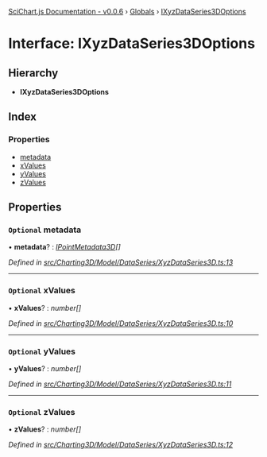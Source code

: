 [SciChart.js Documentation - v0.0.6](../README.md) › [Globals](../globals.md) › [IXyzDataSeries3DOptions](ixyzdataseries3doptions.md)

# Interface: IXyzDataSeries3DOptions

## Hierarchy

* **IXyzDataSeries3DOptions**

## Index

### Properties

* [metadata](ixyzdataseries3doptions.md#optional-metadata)
* [xValues](ixyzdataseries3doptions.md#optional-xvalues)
* [yValues](ixyzdataseries3doptions.md#optional-yvalues)
* [zValues](ixyzdataseries3doptions.md#optional-zvalues)

## Properties

### `Optional` metadata

• **metadata**? : *[IPointMetadata3D](ipointmetadata3d.md)[]*

*Defined in [src/Charting3D/Model/DataSeries/XyzDataSeries3D.ts:13](https://github.com/ABTSoftware/SciChart.Dev/blob/ff9f38d289/Web/src/SciChart/src/Charting3D/Model/DataSeries/XyzDataSeries3D.ts#L13)*

___

### `Optional` xValues

• **xValues**? : *number[]*

*Defined in [src/Charting3D/Model/DataSeries/XyzDataSeries3D.ts:10](https://github.com/ABTSoftware/SciChart.Dev/blob/ff9f38d289/Web/src/SciChart/src/Charting3D/Model/DataSeries/XyzDataSeries3D.ts#L10)*

___

### `Optional` yValues

• **yValues**? : *number[]*

*Defined in [src/Charting3D/Model/DataSeries/XyzDataSeries3D.ts:11](https://github.com/ABTSoftware/SciChart.Dev/blob/ff9f38d289/Web/src/SciChart/src/Charting3D/Model/DataSeries/XyzDataSeries3D.ts#L11)*

___

### `Optional` zValues

• **zValues**? : *number[]*

*Defined in [src/Charting3D/Model/DataSeries/XyzDataSeries3D.ts:12](https://github.com/ABTSoftware/SciChart.Dev/blob/ff9f38d289/Web/src/SciChart/src/Charting3D/Model/DataSeries/XyzDataSeries3D.ts#L12)*
